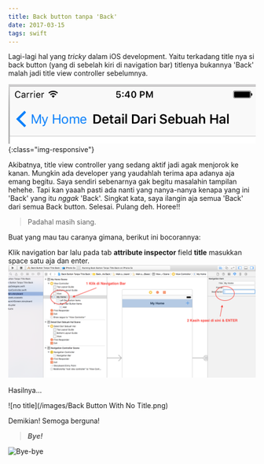 ```yaml
---
title: Back button tanpa 'Back'
date: 2017-03-15
tags: swift
---
```


Lagi-lagi  hal yang _tricky_ dalam iOS development. Yaitu terkadang title nya si back button (yang di sebelah kiri di navigation bar) titlenya bukannya 'Back' malah jadi title view controller sebelumnya.

![not back](/images/Back%20Button%20with%20Other%20Title.png){:class="img-responsive"}

Akibatnya, title view controller yang sedang aktif jadi agak menjorok ke kanan. Mungkin ada developer yang yaudahlah  terima apa adanya aja emang begitu. Saya sendiri sebenarnya gak begitu masalahin tampilan hehehe. Tapi kan yaaah pasti ada nanti yang nanya-nanya kenapa yang ini 'Back' yang itu _nggak_ 'Back'. Singkat kata, saya ilangin aja semua 'Back' dari semua Back button. Selesai. Pulang deh. Horee!!  
>Padahal masih siang.

Buat yang mau tau caranya gimana, berikut ini bocorannya:

Klik navigation bar lalu pada tab **attribute inspector** field **title** masukkan space satu aja dan enter.
![how to](/images/removes%20back.png)

Hasilnya...

![no title](/images/Back Button With No Title.png)

Demikian!
Semoga berguna!


> ***Bye!***

![Bye-bye](http://i.imgur.com/aSYMQW1.gif)
